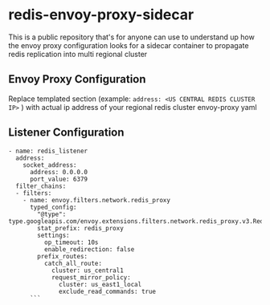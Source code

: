 # redis-envoy-proxy-sidecar
This is a public repository that's for anyone can use to understand up how the envoy proxy configuration looks for a sidecar container to propagate redis replication into multi regional cluster 

## Envoy Proxy Configuration

Replace templated section (example: `address: <US CENTRAL REDIS CLUSTER IP>` ) with actual ip address of your regional redis cluster envoy-proxy yaml 

## Listener Configuration

```
- name: redis_listener
  address:
    socket_address:
      address: 0.0.0.0
      port_value: 6379
  filter_chains:
  - filters:
    - name: envoy.filters.network.redis_proxy
      typed_config:
        "@type": type.googleapis.com/envoy.extensions.filters.network.redis_proxy.v3.RedisProxy
        stat_prefix: redis_proxy
        settings:
          op_timeout: 10s
          enable_redirection: false
        prefix_routes:
          catch_all_route:
            cluster: us_central1
            request_mirror_policy:
              cluster: us_east1_local
              exclude_read_commands: true
      ```
